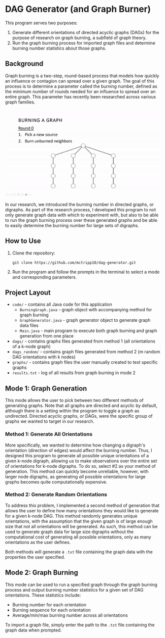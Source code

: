 # DAG Generator (and Graph Burner)
This program serves two purposes:
1. Generate different orientations of directed acyclic graphs (DAGs) for the purpose of research on graph burning, a subfield of graph theory.
2. Run the graph burning process for imported graph files and determine burning number statistics about those graphs.

## Background
Graph burning is a two-step, round-based process that models how quickly an influence or contagion can spread over a given graph. The goal of this process is to determine a parameter called the burning number, defined as the minimum number of rounds needed for an influence to spread over an entire graph. This parameter has recently been researched across various graph families. 

![graph-burning-demo](graph-burning-demo.gif)

In our research, we introduced the burning number in directed graphs, or digraphs. As part of the research process, I developed this program to not only generate graph data with which to experiment with, but also to be able to run the graph burning process over these generated graphs and be able to easily determine the burning number for large sets of digraphs.

## How to Use

1. Clone the repository:
   ```
   git clone https://github.com/mctripp10/dag-generator.git
   ```
2. Run the program and follow the prompts in the terminal to select a mode and corresponding parameters.

## Project Layout
- `code/` - contains all Java code for this application
   - `BurningGraph.java` - graph object with accompanying method for graph burning
   - `GraphGenerator.java` - graph generator object to generate graph data files
   - `Main.java` - main program to execute both graph burning and graph generation from one place
- `dags/` - contains graphs files generated from method 1 (all orientations of a k-node graph)
- `dags_random/` - contains graph files generated from method 2 (m random DAG orientations with k nodes)
- `graphs/` - contains graph files the user manually created to test specific graphs
- `results.txt` - log of all results from graph burning in mode 2

## Mode 1: Graph Generation

This mode allows the user to pick between two different methods of generating graphs. Note that all graphs are directed and acyclic by default, although there is a setting within the program to toggle a graph as undirected. Directed acyclic graphs, or DAGs, were the specific group of graphs we wanted to target in our research. 

### Method 1: Generate All Orientations 
More specifically, we wanted to determine how changing a digraph's orientation (direction of edges) would affect the burning number. Thus, I designed this program to generate all possible unique orientations of a given k-node digraph, allowing us to make observations over the entire set of orientations for k-node digraphs. To do so, select #2 as your method of generation. This method can quickly become unreliable, however, with larger node digraphs, as generating _all_ possible orientations for large graphs becomes quite computationally expensive.

### Method 2: Generate Random Orientations
To address this problem, I implemented a second method of generation that allows the user to define how many orientations they would like to generate for a given k-node DAG. This method randomly generates unique orientations, with the assumption that the given graph is of large enough size that not all orientations will be generated. As such, this method can be used to generate graph data for large size digraphs without the computational cost of generating all possible orientations, only as many orientations as the user defines.

Both methods will generate a `.txt` file containing the graph data with the properties the user specified.

## Mode 2: Graph Burning 

This mode can be used to run a specified graph through the graph burning process and output burning number statistics for a given set of DAG orientations. These statistics include:
- Burning number for each orientation
- Burning sequence for each orientation
- Average/min/max burning number across all orientations

To import a graph file, simply enter the path to the `.txt` file containing the graph data when prompted.



